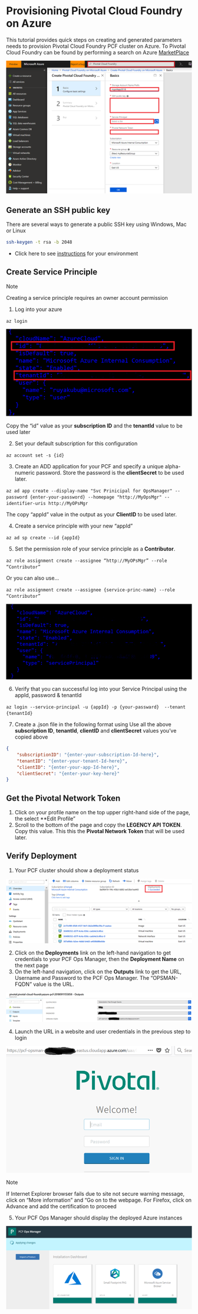 # Provisioning Pivotal Cloud Foundry on Azure

This tutorial provides quick steps on creating and generated parameters needs to provision Pivotal Cloud Foundry PCF cluster on Azure.  To Pivotal Cloud Foundry can be found by performing a search on Azure [MarketPlace](https://azuremarketplace.microsoft.com/en-us/marketplace/apps/pivotal.pivotal-cloud-foundry)

<img src="media/deploy/pcf-marketplace1.png"> 

## Generate an SSH public key
There are several ways to generate a public SSH key using Windows, Mac or Linux

```bash
ssh-keygen -t rsa -b 2048
```
- Click here to see [instructions]( https://docs.microsoft.com/en-us/azure/virtual-machines/linux/ssh-from-windows) for your environment

## Create Service Principle
> [!NOTE]
>
> Creating a service principle requires an owner account permission

1. Log into your azure

`az login`

<img src="media/deploy/az-logion-output2.png"> 
 
Copy the “id” value as your **subscription ID** and the **tenantId** value to be used later

2. Set your default subscription for this configuration

`az account set -s {id}`

3. Create an ADD application for your PCF and specify a unique alpha-numeric password.  Store the password is the **clientSecret** to be used later.

`az ad app create --display-name "Svc Prinicipal for OpsManager" --password {enter-your-password} --homepage "http://MyOpsMgr" --identifier-uris http://MyOPsMgr`

The copy “appId” value in the output as your **ClientID** to be used later.

4. Create a service principle with your new “appId”

`az ad sp create --id {appId}`

5. Set the permission role of your service principle as a **Contributor**.

`az role assignment create --assignee “http://MyOPsMgr” --role “Contributor” `

Or you can also use…

`az role assignment create --assignee {service-princ-name} --role “Contributor” `

<img src="media/deploy/svc-princ3.png"> 

6. Verify that you can successful log into your Service Principal using the appId, password & tenantId

`az login --service-principal -u {appId} -p {your-passward}  --tenant {tenantId}`

7. Create a .json file in the following format using Use all the above **subscription ID**, **tenantId**, **clientID** and **clientSecret** values you’ve copied above

```json
{
    "subscriptionID": "{enter-your-subscription-Id-here}",
    "tenantID": "{enter-your-tenant-Id-here}",
    "clientID": "{enter-your-app-Id-here}",
    "clientSecret": "{enter-your-key-here}"
}
```
## Get the Pivotal Network Token
1. Click on your profile name on the top upper right-hand side of the page, the select **Edit Profile”
2.  Scroll to the bottom of the page and copy the **LEGENCY API TOKEN**.   Copy this value.  This this the **Pivotal Network Token** that will be used later.

## Verify Deployment

1. Your PCF cluster should show a deployment status

<img src="media/deploy/deployment4.png">  

2. Click on the **Deployments** link on the left-hand navigation to get credentials to your PCF Ops Manager, then the **Deployment Name** on the next page
3. On the left-hand navigation, click on the **Outputs** link to get the URL, Username and Password to the PCF Ops Manager.  The “OPSMAN-FQDN” value is the URL.
 
<img src="media/deploy/deploy-outputs5.png">  
 
4. Launch the URL in a website and user credentials in the previous step to login

<img src="media/deploy/pivotal-login6.png">  
         
> [!NOTE]
>
> If Internet Explorer browser fails due to site not secure warning message, click on “More information” and “Go on to the webpage.  For Firefox, click on Advance and add the certification to proceed

5. Your PCF Ops Manager should display the deployed Azure instances
               
<img src="media/deploy/Ops-Mgr7.png">  
